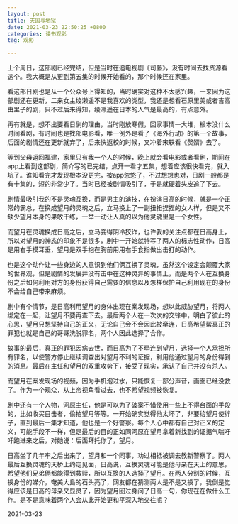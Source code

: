 ```yaml
---
layout: post
title: 天国与地狱
date: 2021-03-23 22:50:25 +0800
categories: 读书观影
tag: 观影

---
```




上个周日，这部剧已经完结，但是当时在追电视剧《司藤》，没有时间去找资源看这个。我大概是从更到第五集的时候开始看的，那个时候还在家里。

看这部日剧也是从一个公众号上得知的，当时确实对这种不太感兴趣，一来因为这部剧还在更新，二来女主绫濑遥不是我喜欢的类型，我还是想看石原里美或者吉高由里子的剧，只不过后来得知，绫濑遥在日本的人气是最高的，有点意外。

再有就是，想不出要看日剧的理由，当时刚放寒假，回家事情一大堆，根本没什么时间看剧，有时间也是找部电影看，唯一例外是看了《海外行动》的第一个故事，后面的剧情还在更新就弃了，后来快返校的时候，又冲着宋轶看《赘婿》去了。

等到父母返回福建，家里只有我一个人的时候，晚上就会看电影或者看剧，期间在app上看到这部剧，简介写的已完结，点开一看才五集，想着应该很快看完，就入坑了。谁知看完才发现根本没更完，被app忽悠了，不过想想也对，日剧一般都是有十集的，短的非常少了。当时已经被剧情吸引了，于是就硬着头皮追了下去。

剧情最吸引我的不是灵魂互换，而是男主的演技，在扮演日高的时候，就是一个正常的霸总，在换成望月的灵魂之后，立马换上了一副扭扭捏捏的女人样，但是又不缺少望月本身的果敢干练，一举一动让人真的以为他灵魂里是一个女性。

而望月在灵魂换成日高之后，立马变得阴冷狡诈，也许我的关注点都在日高身上，所以对望月的神态的印象不是很多，剧中一开始就特写了两人的标志性动作，日高是用右手摸耳垂，望月是双手抱在胸前用用右手食指做出击打的动作。

也是这个动作让一些身边的人意识到他们俩互换了灵魂，虽然这个设定会颠覆大家的世界观，但是剧情的发展并没有击中在这种灵异的事情上，而是两个人在互换身份之后如何利用对方的身份获得自己需要的信息以及怎样保护自己利用现在的身份不会给自己带来麻烦。

剧中有个情节，是日高利用望月的身体出现在案发现场，想以此威胁望月，将两人绑定在一起，让望月不要再查下去。最后两个人在一次次的交锋中，明白了彼此的心思，望月只想坚持自己的正义，无论自己会不会因此被牵连，日高希望帮真正的罪犯也就是自己的哥哥洗脱罪名，两个人因此选择了合作。

故事的最后，真正的罪犯因病去世，而日高为了不牵连到望月，选择一个人承担所有罪名，以使警方停止继续调查出对望月不利的证据，利用他通过望月的身份得到的消息。最后在主任和望月的双重攻势下，接受了现实，承认了自己并没有杀人。

而望月在案发现场的视频，因为手机泡过水，只能恢复一部分声音，画面已经没救了。作为一个观众，从上帝视角看过去，也不希望视频被恢复。

剧中还有一个人物，河原主任，他是可以为了破案不惜使用一些上不得台面的手段的，比如收买目击者，偷拍望月等等。一开始确实觉得他太坏了，非要给望月使绊子，直到最后一集才知道，他也是一个好警察。每个人心中都有自己对正义的定义，可能手段不一样，但是最后的目的正如同河原在望月拿着新找到的证据气喘吁吁跑进来之后，对她说：后面拜托你了，望月。

日高坐了几年牢之后出来了，望月和一个同事，功过相抵被调去教新警察了。两人最后互换灵魂的天桥上约定见面，日高说，互换灵魂可能是他母亲在天上的意思，希望他们兄弟俩都能得到救赎，所以互换的人选择了望月。在两人分别的时候，互换身份的媒介，奄美大島的石头亮了，网友都在猜测两人是不是又换了，我倒是觉得应该是日高的母亲又显灵了，因为望月回过身问了日高一句，你现在在做什么工作。是不是意味着两个人会从此开始更和平深入地交往呢？

2021-03-23